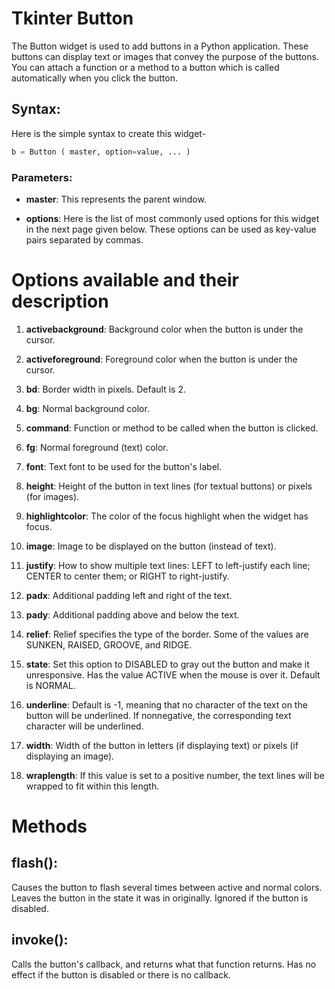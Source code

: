 # Tkinter Button

The Button widget is used to add buttons in a Python application. These buttons can display text or images that convey the purpose of the buttons. You can attach a function or a method to a button which is called automatically when you click the button.

## Syntax:

Here is the simple syntax to create this widget-

```python
b = Button ( master, option=value, ... )
```

### Parameters:

- **master**: This represents the parent window.

- **options**: Here is the list of most commonly used options for this widget in the next page given below. These options can be used as key-value pairs separated by commas.

# Options available and their description

1. **activebackground**: Background color when the button is under the cursor.

2. **activeforeground**: Foreground color when the button is under the cursor.

3. **bd**: Border width in pixels. Default is 2.

4. **bg**: Normal background color.

5. **command**: Function or method to be called when the button is clicked.

6. **fg**: Normal foreground (text) color.

7. **font**: Text font to be used for the button's label.

8. **height**: Height of the button in text lines (for textual buttons) or pixels (for images).

9. **highlightcolor**: The color of the focus highlight when the widget has focus.

10. **image**: Image to be displayed on the button (instead of text).

11. **justify**: How to show multiple text lines: LEFT to left-justify each line; CENTER to center them; or RIGHT to right-justify.

12. **padx**: Additional padding left and right of the text.

13. **pady**: Additional padding above and below the text.

14. **relief**: Relief specifies the type of the border. Some of the values are SUNKEN, RAISED, GROOVE, and RIDGE.

15. **state**: Set this option to DISABLED to gray out the button and make it unresponsive. Has the value ACTIVE when the mouse is over it. Default is NORMAL.

16. **underline**: Default is -1, meaning that no character of the text on the button will be underlined. If nonnegative, the corresponding text character will be underlined.

17. **width**: Width of the button in letters (if displaying text) or pixels (if displaying an image).

18. **wraplength**: If this value is set to a positive number, the text lines will be wrapped to fit within this length.

# Methods

## flash():
Causes the button to flash several times between active and normal colors. Leaves the button in the state it was in originally. Ignored if the button is disabled.

## invoke():
Calls the button's callback, and returns what that function returns. Has no effect if the button is disabled or there is no callback.

